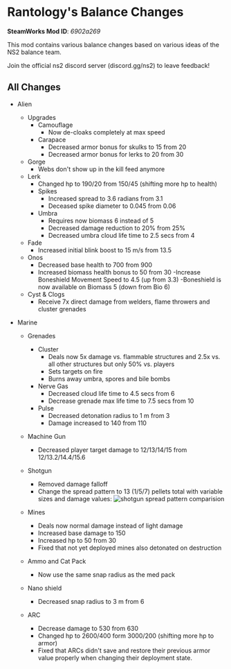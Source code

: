 # Rantology's Balance Changes
**SteamWorks Mod ID**: *6902a269*

This mod contains various balance changes based on various ideas of the NS2 balance team.

Join the official ns2 discord server (discord.gg/ns2) to leave feedback!

## All Changes

- Alien
    - Upgrades
        - Camouflage
            - Now de-cloaks completely at max speed
        - Carapace
            - Decreased armor bonus for skulks to 15 from 20
            - Decreased armor bonus for lerks to 20 from 30
    - Gorge
        - Webs don't show up in the kill feed anymore
    - Lerk
        - Changed hp to 190/20 from 150/45 (shifting more hp to health)
        - Spikes
            - Increased spread to 3.6 radians from 3.1
            - Deceased spike diameter to 0.045 from 0.06
        - Umbra
            - Requires now biomass 6 instead of 5
            - Decreased damage reduction to 20% from 25%
            - Decreased umbra cloud life time to 2.5 secs from 4
    - Fade
        - Increased initial blink boost to 15 m/s from 13.5
    - Onos
        - Decreased base health to 700 from 900
        - Increased biomass health bonus to 50 from 30
        -Increase Boneshield Movement Speed to 4.5 (up from 3.3)
        -Boneshield is now available on Biomass 5 (down from Bio 6)
    - Cyst & Clogs
        - Receive 7x direct damage from welders, flame throwers and cluster grenades
    
- Marine
    - Grenades
        - Cluster
            - Deals now 5x damage vs. flammable structures and 2.5x vs. all other structures but only 50% vs. players
            - Sets targets on fire
            - Burns away umbra, spores and bile bombs
        - Nerve Gas
            - Decreased cloud life time to 4.5 secs from 6
            - Decrease grenade max life time to 7.5 secs from 10
        - Pulse
            - Decreased detonation radius to 1 m from 3
            - Damage increased to 140 from 110
    - Machine Gun
        - Decreased player target damage to 12/13/14/15 from 12/13.2/14.4/15.6
    - Shotgun 
        - Removed damage falloff
        - Change the spread pattern to 13 (1/5/7) pellets total with variable sizes and damage values:
        ![shotgun spread pattern comparision](https://trello-attachments.s3.amazonaws.com/5b4e23748739c1333f6dc499/5cd2cd183bd6e121e8b32aac/5a018569713d8a1f3014a67a516b44f9/327_SG_ranto.png)
    - Mines
        - Deals now normal damage instead of light damage
        - Increased base damage to 150
        - Increased hp to 50 from 30
        - Fixed that not yet deployed mines also detonated on destruction
    - Ammo and Cat Pack
        - Now use the same snap radius as the med pack
    - Nano shield
        - Decreased snap radius to 3 m from 6
        
    - ARC
        - Decrease damage to 530 from 630
        - Changed hp to 2600/400 form 3000/200 (shifting more hp to armor)
        - Fixed that ARCs didn't save and restore their previous armor value properly when changing their deployment state.
